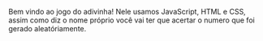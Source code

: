 Bem vindo ao jogo do adivinha! Nele usamos JavaScript, HTML e CSS, assim como diz o nome próprio você vai ter que acertar o numero que foi gerado aleatóriamente.
